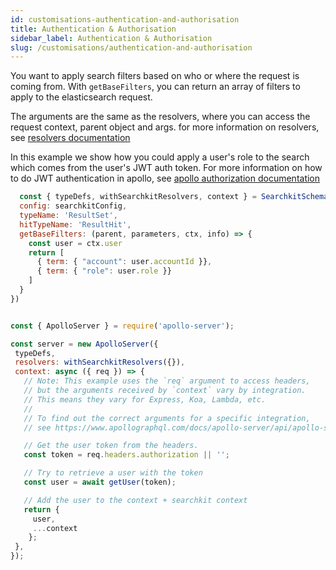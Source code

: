 ```yaml
---
id: customisations-authentication-and-authorisation
title: Authentication & Authorisation
sidebar_label: Authentication & Authorisation
slug: /customisations/authentication-and-authorisation
---
```


You want to apply search filters based on who or where the request is coming from. With `getBaseFilters`, you can return an array of filters to apply to the elasticsearch request.

The arguments are the same as the resolvers, where you can access the request context, parent object and args. for more information on resolvers, see [resolvers documentation](https://www.apollographql.com/docs/apollo-server/data/resolvers/)

In this example we show how you could apply a user's role to the search which comes from the user's JWT auth token. For more information on how to do JWT authentication in apollo, see [apollo authorization documentation](https://www.apollographql.com/docs/apollo-server/security/authentication/)

```javascript
  const { typeDefs, withSearchkitResolvers, context } = SearchkitSchema({
  config: searchkitConfig,
  typeName: 'ResultSet',
  hitTypeName: 'ResultHit',
  getBaseFilters: (parent, parameters, ctx, info) => {
    const user = ctx.user
    return [
      { term: { "account": user.accountId }},
      { term: { "role": user.role }}
    ]
  }
})


const { ApolloServer } = require('apollo-server');

const server = new ApolloServer({
 typeDefs,
 resolvers: withSearchkitResolvers({}),
 context: async ({ req }) => {
   // Note: This example uses the `req` argument to access headers,
   // but the arguments received by `context` vary by integration.
   // This means they vary for Express, Koa, Lambda, etc.
   //
   // To find out the correct arguments for a specific integration,
   // see https://www.apollographql.com/docs/apollo-server/api/apollo-server/#middleware-specific-context-fields

   // Get the user token from the headers.
   const token = req.headers.authorization || '';

   // Try to retrieve a user with the token
   const user = await getUser(token);

   // Add the user to the context + searchkit context
   return {
     user,
     ...context
    };
 },
});
```